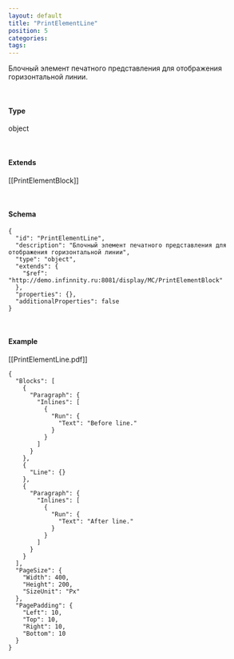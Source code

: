 ```yaml
---
layout: default
title: "PrintElementLine"
position: 5
categories: 
tags: 
---
```


Блочный элемент печатного представления для отображения горизонтальной линии.

   

#### Type

object

   

#### Extends

[[PrintElementBlock]]

   

#### Schema

```
{
  "id": "PrintElementLine",
  "description": "Блочный элемент печатного представления для отображения горизонтальной линии",
  "type": "object",
  "extends": {
    "$ref": "http://demo.infinnity.ru:8081/display/MC/PrintElementBlock"
  },
  "properties": {},
  "additionalProperties": false
}
```

   

#### Example

[[PrintElementLine.pdf]]

```
{
  "Blocks": [
    {
      "Paragraph": {
        "Inlines": [
          {
            "Run": {
              "Text": "Before line."
            }
          }
        ]
      }
    },
    {
      "Line": {}
    },
    {
      "Paragraph": {
        "Inlines": [
          {
            "Run": {
              "Text": "After line."
            }
          }
        ]
      }
    }
  ],
  "PageSize": {
    "Width": 400,
    "Height": 200,
    "SizeUnit": "Px"
  },
  "PagePadding": {
    "Left": 10,
    "Top": 10,
    "Right": 10,
    "Bottom": 10
  }
}
```

 

 

